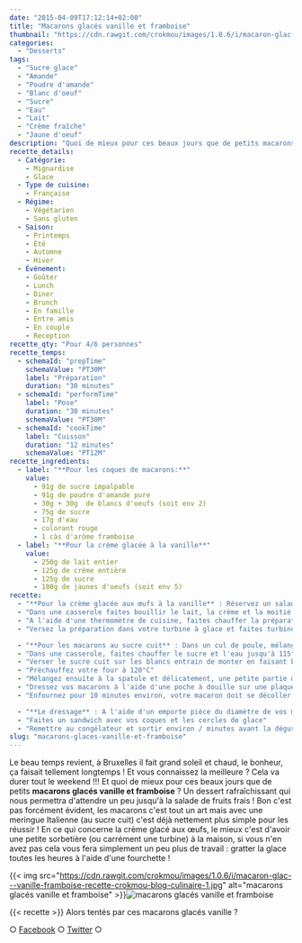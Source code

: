 ```yaml
---
date: "2015-04-09T17:12:14+02:00"
title: "Macarons glacés vanille et framboise"
thumbnail: "https://cdn.rawgit.com/crokmou/images/1.0.6/i/macaron-glac---vanille-framboise-recette-crokmou-blog-culinaire-2.jpg"
categories:
  - "Desserts"
tags:
  - "Sucre glace"
  - "Amande"
  - "Poudre d'amande"
  - "Blanc d'oeuf"
  - "Sucre"
  - "Eau"
  - "Lait"
  - "Crème fraîche"
  - "Jaune d'oeuf"
description: "Quoi de mieux pour ces beaux jours que de petits macarons glacés vanille et framboise ? Un dessert rafraîchissant en attendant la salade de fruits frais !"
recette_details:
  - Catégorie:
    - Mignardise
    - Glace
  - Type de cuisine:
    - Française
  - Régime:
    - Végétarien
    - Sans gluten
  - Saison:
    - Printemps
    - Été
    - Automne
    - Hiver
  - Évènement:
    - Goûter
    - Lunch
    - Diner
    - Brunch
    - En famille
    - Entre amis
    - En couple
    - Reception
recette_qty: "Pour 4/6 personnes"
recette_temps:
  - schemaId: "prepTime"
    schemaValue: "PT30M"
    label: "Préparation"
    duration: "30 minutes"
  - schemaId: "performTime"
    label: "Pose"
    duration: "30 minutes"
    schemaValue: "PT30M"
  - schemaId: "cookTime"
    label: "Cuisson"
    duration: "12 minutes"
    schemaValue: "PT12M"
recette_ingredients:
  - label: "**Pour les coques de macarons:**"
    value:
      - 91g de sucre impalpable
      - 91g de poudre d'amande pure
      - 30g + 30g  de blancs d'oeufs (soit env 2)
      - 75g de sucre
      - 17g d'eau
      - colorant rouge
      - 1 càs d'arôme framboise
  - label: "**Pour la crème glacée à la vanille**"
    value:
      - 250g de lait entier
      - 125g de crème entière
      - 125g de sucre
      - 100g de jaunes d'oeufs (soit env 5)
recette:
  - "**Pour la crème glacée aux œufs à la vanille** : Réservez un saladier au congélateur (de préférence en inox)"
  - "Dans une casserole faites bouillir le lait, la crème et la moitié du sucre. Dans un saladier, faites blanchir les jaunes d’œufs et l'autre moitié du sucre. Lorsque le lait est à ébullition, versez sur les jaunes et mélangez rapidement, puis reversez dans la casserole et remettre sur le feu."
  - "A l'aide d'une thermomètre de cuisine, faites chauffer la préparation, tout en mélangeant, à 84°C (Attention à ne pas monter au dessus de 85°C vous risqueriez de vous retrouver avec de la brouillade d'oeufs). Une fois la préparation à température, versez dans le saladier préalablement mi au congélateur."
  - "Versez la préparation dans votre turbine à glace et faites turbiner durant une vingtaine de minutes. Versez ensuite la préparation dans un plat assez grand afin de l'étaler sur 2/3cm de hauteur, remettre ensuite au congélateur."

  - "**Pour les macarons au sucre cuit** : Dans un cul de poule, mélangez le sucre impalpable et la poudre d'amande préalablement tamisés et 30g de blancs d'oeufs."
  - "Dans une casserole, faites chauffer le sucre et l'eau jusqu'à 115°C Parallèlement faites monter les 30g de blancs restants en neige"
  - "Verser le sucre cuit sur les blancs entrain de monter en faisant bien attention de faire couler le sucre le long de la paroie de votre robot (ou récipient) afin de ne pas recevoir d'éclaboussures. Faites tourner les blancs à grande vitesse jusqu'à ce que la meringue fasse un joli bec d'oiseau"
  - "Préchauffez votre four à 120°C"
  - "Mélangez ensuite à la spatule et délicatement, une petite partie de la meringue dans le mélange d'amandes en poudre. Ajoutez ensuite le reste de meringue à l'appareil et mélangez de nouveau. Si besoin, ajoutez le colorant et l'arôme. Votre appareil ne doit pas être trop liquide ni trop ferme, la préparation doit pouvoir se lisser d'elle même."
  - "Dressez vos macarons à l'aide d'une poche à douille sur une plaque de cuisson préalablement recouverte de papier sulfurisé. Tapotez légèrement la plaque puis laissez croûter les macarons jusqu'à ce qu'ils ne collent plus lorsque vous mettez votre doigt dessus."
  - "Enfournez pour 10 minutes environ, votre macaron doit se décoller du papier Laissez refroidir sur des grilles"

  - "**Le dressage** : A l'aide d'un emporte pièce du diamètre de vos macarons, récupérez des petits cercles dans la crème glacés."
  - "Faites un sandwich avec vos coques et les cercles de glace"
  - "Remettre au congélateur et sortir environ / minutes avant la dégustation !"
slug: "macarons-glaces-vanille-et-framboise"
---
```


Le beau temps revient, à Bruxelles il fait grand soleil et chaud, le bonheur, ça faisait tellement longtemps ! Et vous connaissez la meilleure ? Cela va durer tout le weekend !!! Et quoi de mieux pour ces beaux jours que de petits **macarons glacés vanille et framboise** ? Un dessert rafraîchissant qui nous permettra d'attendre un peu jusqu'à la salade de fruits frais ! Bon c'est pas forcément évident, les macarons c'est tout un art mais avec une meringue Italienne (au sucre cuit) c'est déjà nettement plus simple pour les réussir ! En ce qui concerne la crème glacé aux œufs, le mieux c'est d'avoir une petite sorbetière (ou carrément une turbine) à la maison, si vous n'en avez pas cela vous fera simplement un peu plus de travail : gratter la glace toutes les heures à l'aide d'une fourchette !

{{< img src="https://cdn.rawgit.com/crokmou/images/1.0.6/i/macaron-glac---vanille-framboise-recette-crokmou-blog-culinaire-1.jpg" alt="macarons glacés vanille et framboise" >}}![macarons glacés vanille et framboise](https://cdn.rawgit.com/crokmou/images/1.0.6/i/macaron-glac---vanille-framboise-recette-crokmou-blog-culinaire.jpg)

{{< recette >}}
Alors tentés par ces macarons glacés vanille ?

○ [Facebook](https://www.facebook.com/crokmou.blog) ○ [Twitter](https://twitter.com/Crokmou) ○
